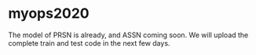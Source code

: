 # myops2020
The model of PRSN is already, and ASSN coming soon.
We will upload the complete train and test code in the next few days.
